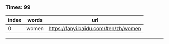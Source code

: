 ### Times: 99
| index | words | url |
| ------------ | ------------ | ------------ |
| 0| women | https://fanyi.baidu.com/#en/zh/women |




------------
